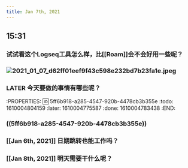 ```yaml
---
title: Jan 7th, 2021
---
```


## 15:31
### 试试看这个Logseq工具怎么样，比[[Roam]]会不会好用一些呢？
### ![2021_01_07_d62ff01eef9f43c598e232bd7b23fa1e.jpeg](https://cdn.logseq.com/%2F633d02dc-129f-411a-a81a-1bcf34f63cb3069fe976-77c1-459d-8cdd-0bae5b937f9c2021_01_07_d62ff01eef9f43c598e232bd7b23fa1e.jpeg?Expires=4763604758&Signature=SRek351FEogKPJl9wyf31Df4nJ2N06ukgC5r90pKfr8L5jmCC8QYQP1hgGvdVs0r9O9jcXMwtD-UEih000haTn2iprbpYwdmzC7RZL3CN~ZAWrgxkfk0~yloLHZp1Voag4bxJ3dju~GSGF5Nf6UAmGtMPv7z-wKCnJhb7vfJnTcSgUG702uzNlDW8EwbWsbsrXn2oE-gvE62ZlXRlWxzvcQJLIi33wpPCKKO27NbV3WFH24vgII~X7zj6HElzjtjeNoIzPzouRG-x4BsxyU9te8PaJwBs3QlmSXpRTVtR0dimT7jBljySh80w4JaPG2rzNUQsuyHOeANFQrdvwIBiQ__&Key-Pair-Id=APKAJE5CCD6X7MP6PTEA)
### LATER 今天要做的事情有哪些呢？
:PROPERTIES:
:id: 5ff6b918-a285-4547-920b-4478cb3b355e
:todo: 1610004804159
:later: 1610004775587
:done: 1610004783438
:END:
### ((5ff6b918-a285-4547-920b-4478cb3b355e))
### [[Jan 6th, 2021]] 日期跳转也能工作吗？
### [[Jan 8th, 2021]] 明天需要干什么呢？

